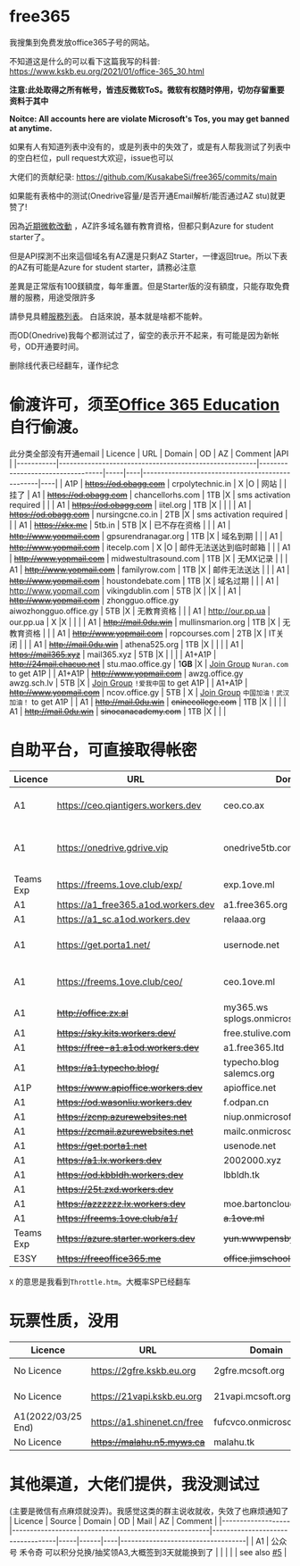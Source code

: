 # free365

我搜集到免费发放office365子号的网站。

不知道这是什么的可以看下这篇我写的科普: https://www.kskb.eu.org/2021/01/office-365_30.html

**注意:此处取得之所有帐号，皆违反微软ToS。微软有权随时停用，切勿存留重要资料于其中**

**Noitce: All accounts here are violate Microsoft's Tos, you may get banned at anytime.**

如果有人有知道列表中没有的，或是列表中的失效了，或是有人帮我测试了列表中的空白栏位，pull request大欢迎，issue也可以

大佬们的贡献纪录: https://github.com/KusakabeSi/free365/commits/main

如果能有表格中的测试(Onedrive容量/是否开通Email解析/能否通过AZ stu)就更赞了!

因為[近期微軟改動](https://xrenblog.com/article/000007.html) ，AZ許多域名雖有教育資格，但都只剩Azure for student starter了。

但是API探測不出來這個域名有AZ還是只剩AZ Starter，一律返回true。所以下表的AZ有可能是Azure for student starter，請務必注意

差異是正常版有100鎂額度，每年重置。但是Starter版的沒有額度，只能存取免費層的服務，用途受限許多

請參見具體[服務列表](https://azure.microsoft.com/zh-tw/offers/ms-azr-0144p/)。 白話來說，基本就是啥都不能幹。

而OD(Onedrive)我每个都测试过了，留空的表示开不起来，有可能是因为新帐号，OD开通要时间。

删除线代表已经翻车，谨作纪念

偷渡许可，须至[Office 365 Education](https://products.office.com/en-us/student?tab=students)自行偷渡。
===
此分类全部没有开通email
| Licence   | URL                                                   | Domain                           | OD  | AZ | Comment                                         |API |
|-----------|-------------------------------------------------------|----------------------------------|-----|----|-------------------------------------------------|----|
| A1P       | ~~https://od.obagg.com~~                                  | crpolytechnic.in                 | X   |O   |         网站                                     |    |挂了
| A1        | ~~https://od.obagg.com~~                                | chancellorhs.com                 | 1TB |X   | sms activation required                          |    |
| A1        | ~~https://od.obagg.com~~                                  | iitel.org                        | 1TB |X   |                                                  |    |
| A1        | ~~https://od.obagg.com~~                                  | nursingcne.co.in                 | 2TB |X   | sms activation required                         |    |
| A1        | ~~https://xkx.me~~                                    | 5tb.in                           | 5TB |X   |   已不存在资格                                              |    |
| A1        | ~~http://www.yopmail.com~~                                | gpsurendranagar.org              | 1TB |X   |    域名到期                   |    |
| A1        | ~~http://www.yopmail.com~~                                | itecelp.com                      | X   |O   |     邮件无法送达到临时邮箱                                   |    |
| A1        | ~~http://www.yopmail.com~~                                | midwestultrasound.com            | 1TB |X   | 无MX记录                         |    |
| A1        | ~~http://www.yopmail.com~~                                | familyrow.com                    | 1TB |X   |     邮件无法送达                                            |    |
| A1        | ~~http://www.yopmail.com~~                                | houstondebate.com                | 1TB |X   |                           域名过期               |    |
| A1        | http://www.yopmail.com                                | vikingdublin.com                 | 5TB |X   |                                                 |X   |
| A1        | ~~http://www.yopmail.com~~                                | zhongguo.office.gy<br>aiwozhongguo.office.gy | 5TB |X   | 无教育资格            |    |
| A1        | http://our.pp.ua                                      | our.pp.ua                        | X |X   |                                                 |    |
| A1        | ~~http://mail.0du.win~~                                   | mullinsmarion.org                | 1TB |X   | 无教育资格                                               |    |
| A1        | ~~http://www.yopmail.com~~                            | ropcourses.com                   | 2TB |X   | IT关闭                                          |    |
| A1        | ~~http://mail.0du.win~~                               | athena525.org                    | 1TB |X   |                                                 |    |
| A1        | ~~https://mail365.xyz~~                               | mail365.xyz                      | 5TB |X   |                                                 |    |
| A1+A1P    | ~~http://24mail.chacuo.net~~                          | stu.mao.office.gy                | 1**GB** |X   | [Join Group](https://account.activedirectory.windowsazure.com/r/#/joinGroups) ```Nuran.com``` to get A1P           |
| A1+A1P    | ~~http://www.yopmail.com~~                            | awzg.office.gy<br>awzg.sch.lv    | 5TB |X   | [Join Group](https://account.activedirectory.windowsazure.com/r/#/joinGroups) ```!爱我中国``` to get A1P           |
| A1+A1P    | ~~http://www.yopmail.com~~                            | ncov.office.gy                   | 5TB | X  | [Join Group](https://account.activedirectory.windowsazure.com/r/#/joinGroups) ```中国加油！武汉加油！``` to get A1P  |
| A1        | ~~http://mail.0du.win~~                               | ~~cninecollege.com~~             | 1TB |X   |                                                 |    |
| A1        | ~~http://mail.0du.win~~                               | ~~sinocanacademy.com~~           | 1TB |X   |                                                 |    |

自助平台，可直接取得帐密
===

| Licence           | URL                                                   | Domain                           | OD  | Mail | AZ | Comment                           |
|-------------------|-------------------------------------------------------|----------------------------------|-----|------|----|-----------------------------------|
| A1                | https://ceo.qiantigers.workers.dev                    | ceo.co.ax                        | 5TB | X    | X  | sms activation required           |
| A1                | https://onedrive.gdrive.vip                           | onedrive5tb.com                  | 5TB | O    | X  | High chance you get 429           |
| Teams Exp         | https://freems.1ove.club/exp/                         | exp.1ove.ml                      | 5T  | X    | X  |                                   |
| A1                | https://a1_free365.a1od.workers.dev                   | a1.free365.org                   | X   | X    | X  |                                   |
| A1                | https://a1_sc.a1od.workers.dev                        | relaaa.org                       | X   | X    | X  |                                   |
| A1                | https://get.porta1.net/                               | usernode.net                     | X   | X    | X  |  need activation code                                 |
| A1                | https://freems.1ove.club/ceo/                         | ceo.1ove.ml                      | X   | X    | X  | sms activation required           |
| A1                | ~~http://office.zx.al~~                               | my365.ws<br>splogs.onmicrosoft.com | 5TB | O    | X  |                                   |
| A1                | ~~https://sky.kits.workers.dev/~~                     | free.stulive.com                 | X   | X    | X  |                                   |
| A1                | ~~https://free-a1.a1od.workers.dev~~                  | a1.free365.ltd                   | X   | X    | X  |                                   |
| A1                | ~~https://a1.typecho.blog/~~                          | typecho.blog<br>salemcs.org      | 5TB | X    | X  |                                   |
| A1P               | ~~https://www.apioffice.workers.dev~~                 | apioffice.net                    | 5TB | X    | X  |                                   |
| A1                | ~~https://od.wasonliu.workers.dev~~                   | f.odpan.cn                       | 5TB | X    | X  |                                   |
| A1                | ~~https://zcnp.azurewebsites.net~~                    | niup.onmicrosoft.com             | X   | O    | X  |                                   |
| A1                | ~~https://zcmail.azurewebsites.net~~                  | mailc.onmicrosoft.com            | X   | O    | X  |                                   |
| A1                | ~~https://get.porta1.net~~                            | usenode.net                      | 1TB | X    | X  |                                   |
| A1                | ~~https://a1.lx.workers.dev~~                         | 2002000.xyz                      | 5TB | X    | X  |                                   |
| A1                | ~~https://od.kbbldh.workers.dev~~                     | lbbldh.tk                        | 5TB | X    | X  |                                   |
| A1                | ~~https://25t.zxd.workers.dev~~                       |                                  | 5TB | X    | X  |                                   |
| A1                | ~~https://azzzzzz.lx.workers.dev~~                    | moe.bartonclough.co.uk           | 1TB | X    | X  |                                   |
| A1                | ~~https://freems.1ove.club/a1/~~                      | ~~a.1ove.ml~~                    | 5TB | X    | X  |                                   |
| Teams Exp         | ~~https://azure.starter.workers.dev~~                 | ~~yun.wwwpensbyhighschool.com~~  | 1TB | X    | O  |                                   |
| E3SY              | ~~https://freeoffice365.me~~                          | ~~office.jimschool.org~~         | 5TB | X    | X  |                                   |

```X``` 的意思是我看到```Throttle.htm```。大概率SP已经翻车


玩票性质，没用
===

| Licence           | URL                                                   | Domain                           | OD  | Mail | AZ | Comment                           |
|-------------------|-------------------------------------------------------|----------------------------------|-----|------|----|-----------------------------------|
| No Licence        | https://2gfre.kskb.eu.org                             | 2gfre.mcsoft.org                 | 2GB | X    | X  | [Detailed Information](https://www.kskb.eu.org/2021/02/teams.html)      |
| No Licence        | https://21vapi.kskb.eu.org                            | 21vapi.mcsoft.org                | X   | X    | X  | [Detailed Information](https://www.kskb.eu.org/2021/04/21vianet-office365.html)      |
| A1(2022/03/25 End)| https://a1.shinenet.cn/free                           | fufcvco.onmicrosoft.com          | 5TB | X    | X  | [Detailed Information](https://www.shinenet.cn/archives/176.html)       |
| No Licence        | ~~https://malahu.n5.myws.ca~~                         | malahu.tk                        | X   | X    | X  |                                   |

其他渠道，大佬们提供，我没测试过
===
(主要是微信有点麻烦就没弄)。我感觉这类的群主说收就收，失效了也麻烦通知了
| Licence           | Source                                                | Domain                           | OD  | Mail | AZ | Comment                           |
|-------------------|-------------------------------------------------------|----------------------------------|-----|------|----|-----------------------------------|
| A1                | 公众号 禾令奇 可以积分兑换/抽奖领A3,大概签到3天就能换到了  |                                  |     |      |    | see also [#5](/../../issues/5)    |
